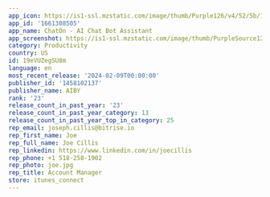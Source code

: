 ```yaml
---
app_icon: https://is1-ssl.mzstatic.com/image/thumb/Purple126/v4/52/5b/1f/525b1f6a-0b10-cc5a-b0b7-27e9c32d822a/AppIcon-0-0-1x_U007ephone-0-0-0-85-220.png/1024x1024bb.png
app_id: '1661308505'
app_name: ChatOn - AI Chat Bot Assistant
app_screenshot: https://is1-ssl.mzstatic.com/image/thumb/PurpleSource126/v4/ac/03/ba/ac03ba53-d361-8594-ed06-a4b92dcfa5fe/78b8ff06-4fdc-47d6-9c4d-8d5a4b730207_X_1.png/1242x2688bb.png
category: Productivity
country: US
id: 19eVUZegSU8m
language: en
most_recent_release: '2024-02-09T00:00:00'
publisher_id: '1458102137'
publisher_name: AIBY
rank: '23'
release_count_in_past_year: '23'
release_count_in_past_year_category: 13
release_count_in_past_year_top_in_category: 25
rep_email: joseph.cillis@bitrise.io
rep_first_name: Joe
rep_full_name: Joe Cillis
rep_linkedin: https://www.linkedin.com/in/joecillis
rep_phone: +1 518-258-1902
rep_photo: joe.jpg
rep_title: Account Manager
store: itunes_connect
---
```

